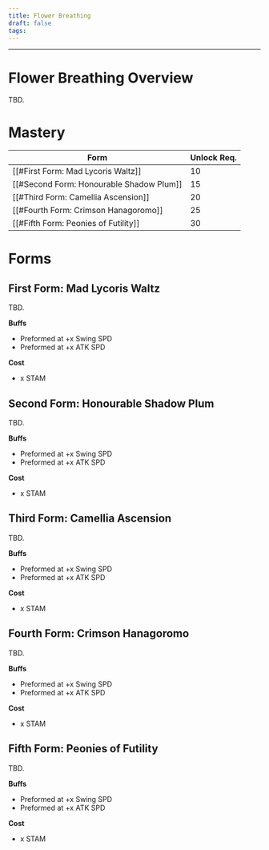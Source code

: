 ```yaml
---
title: Flower Breathing
draft: false
tags:
---
```


---
# Flower Breathing Overview
TBD.
# Mastery

| Form | Unlock Req. |
|------|------|
| [[#First Form: Mad Lycoris Waltz]] | 10
| [[#Second Form: Honourable Shadow Plum]] | 15
| [[#Third Form: Camellia Ascension]] | 20
| [[#Fourth Form: Crimson Hanagoromo]] | 25
| [[#Fifth Form: Peonies of Futility]] | 30
 
# Forms

## First Form: Mad Lycoris Waltz

TBD.

**Buffs**
- Preformed at +x Swing SPD
- Preformed at +x ATK SPD

**Cost**
- x STAM

## Second Form: Honourable Shadow Plum

TBD.

**Buffs**
- Preformed at +x Swing SPD
- Preformed at +x ATK SPD

**Cost**
- x STAM

## Third Form: Camellia Ascension

TBD.

**Buffs**
- Preformed at +x Swing SPD
- Preformed at +x ATK SPD

**Cost**
- x STAM

## Fourth Form: Crimson Hanagoromo

TBD.

**Buffs**
- Preformed at +x Swing SPD
- Preformed at +x ATK SPD

**Cost**
- x STAM

## Fifth Form: Peonies of Futility

TBD.

**Buffs**
- Preformed at +x Swing SPD
- Preformed at +x ATK SPD

**Cost**
- x STAM


